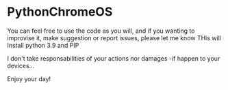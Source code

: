 # PythonChromeOS
You can feel free to use the code as you will, and if you wanting to improvise it, make suggestion or report issues, please let me know
THis will Install python 3.9 and PIP 

I don't take responsabilities of your actions nor damages -if happen to your devices...

Enjoy your day!
